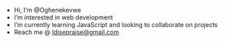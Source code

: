 -  Hi, I’m @Oghenekevwe
- I’m interested in web development 
-  I’m currently learning JavaScript and looking to collaborate on projects 
- Reach me @ Idisepraise@gmail.com

<!---
Oghene-kevwe/Oghene-kevwe is a ✨ special ✨ repository because its `README.md` (this file) appears on your GitHub profile.
You can click the Preview link to take a look at your changes.
--->
